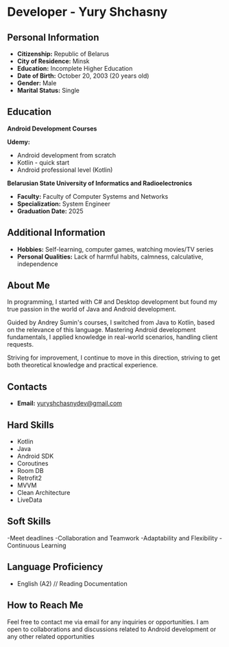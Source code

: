 # Developer - Yury Shchasny

## Personal Information
- **Citizenship:** Republic of Belarus
- **City of Residence:** Minsk
- **Education:** Incomplete Higher Education
- **Date of Birth:** October 20, 2003 (20 years old)
- **Gender:** Male
- **Marital Status:** Single

## Education
**Android Development Courses**

 **Udemy:**
- Android development from scratch
- Kotlin - quick start
- Android professional level (Kotlin)

 **Belarusian State University of Informatics and Radioelectronics**
  - **Faculty:** Faculty of Computer Systems and Networks
  - **Specialization:** System Engineer
  - **Graduation Date:** 2025

## Additional Information
- **Hobbies:** Self-learning, computer games, watching movies/TV series
- **Personal Qualities:** Lack of harmful habits, calmness, calculative, independence
## About Me

In programming, I started with C# and Desktop development
but found my true passion in the world of Java and
Android development.

Guided by Andrey Sumin's courses, I switched from Java to Kotlin, based on the relevance of this language. Mastering Android development fundamentals, I applied knowledge in real-world scenarios, handling client requests.

Striving for improvement, I continue to move in this direction,
striving to get both theoretical knowledge and practical
experience.

## Contacts
- **Email:** yuryshchasnydev@gmail.com

## Hard Skills
- Kotlin
- Java
- Android SDK
- Coroutines
- Room DB
- Retrofit2
- MVVM
- Clean Architecture
- LiveData
 ## Soft Skills
-Meet deadlines
-Collaboration and Teamwork
-Adaptability and Flexibility
-Continuous Learning
## Language Proficiency
- English (A2) // Reading Documentation

## How to Reach Me
Feel free to contact me via email for any inquiries or opportunities. I am open to collaborations and discussions related to Android development or any other related opportunities

